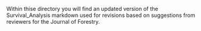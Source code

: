 Within thise directory you will find an updated version of the Survival_Analysis markdown used for revisions based on suggestions from reviewers for the Journal of Forestry.
